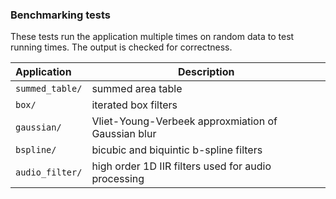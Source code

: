### Benchmarking tests

These tests run the application multiple times on random data to test running times. The output is checked for correctness.

| Application                   | Description                                           |
|:------------------------------|-------------------------------------------------------|
| ``summed_table/``             | summed area table                                     |
| ``box/``                      | iterated box filters                                  |
| ``gaussian/``                 | Vliet-Young-Verbeek approxmiation of Gaussian blur    |
| ``bspline/``                  | bicubic and biquintic b-spline filters                |
| ``audio_filter/``             | high order 1D IIR filters used for audio processing   |
